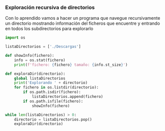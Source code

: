 ### Exploración recursiva de directorios

Con lo aprendido vamos a hacer un programa que navegue recursivamente un directorio mostrando información del ficheros que encuentre y entrando en todos los subdirectorios para explorarlo

```python
import os

listaDirectorios = ['./Descargas']

def showInfo(fichero):
    info = os.stat(fichero)
    print(f'fichero: {fichero} tamaño: {info.st_size}')

def exploraDir(directorio):
    global listaDirectorios
    print('Explorando ' + directorio)
    for fichero in os.listdir(directorio):
        if os.path.isdir(fichero):
            listaDirectorios.append(fichero)
        if os.path.isfile(fichero):
            showInfo(fichero)

while len(listaDirectorios) > 0:
    directorio = listaDirectorios.pop()
    exploraDir(directorio)
    
```

